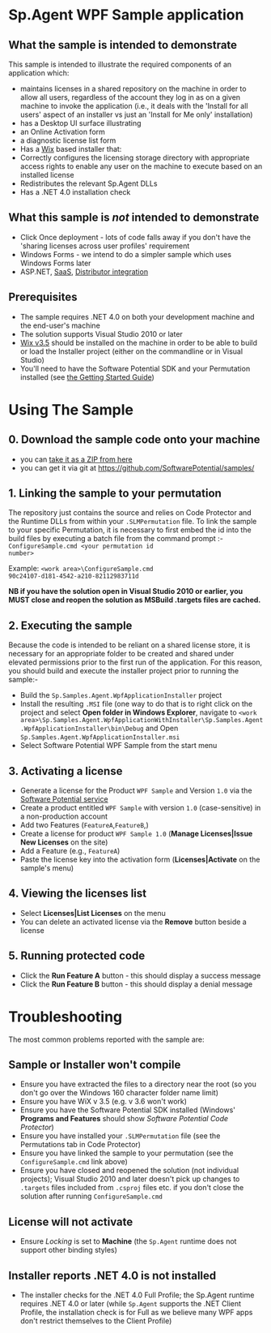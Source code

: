 # Sp.Agent WPF Sample application

## What the sample is intended to demonstrate

This sample is intended to illustrate the required components of an application which:

* maintains licenses in a shared repository on the machine in order to allow all users, regardless of the account they log in as on a given machine to invoke the application (i.e., it deals with the 'Install for all users' aspect of an installer vs just an 'Install for Me only' installation)
* has a Desktop UI surface illustrating
 * an Online Activation form
 * a diagnostic license list form
* Has a [Wix](http://wix.codeplex.com/) based installer that:
 * Correctly configures the licensing storage directory with appropriate access rights to enable any user on the machine to 
execute based on an installed license
 * Redistributes the relevant Sp.Agent DLLs
 * Has a .NET 4.0 installation check

## What this sample is *not* intended to demonstrate 

* Click Once deployment - lots of code falls away if you don't have the 'sharing licenses across user profiles' requirement
* Windows Forms - we intend to do a simpler sample which uses Windows Forms later
* ASP.NET, [SaaS](http://www.inishtech.com/KB18), [Distributor integration](http://www.inishtech.com/KB22)

## Prerequisites

* The sample requires .NET 4.0 on both your development machine and the end-user's machine
* The solution supports Visual Studio 2010 or later
* [Wix v3.5](http://wix.codeplex.com/releases/view/60102) should be installed on the machine in order to be able to build or load the Installer project (either on the commandline or in Visual Studio)
* You'll need to have the Software Potential SDK and your Permutation installed (see [the Getting Started Guide](http://support.inishtech.com/Support/Documentation/Technical-Articles/30-Day-Trial-Quick-Start-Guide.aspx))

# Using The Sample

## 0. Download the sample code onto your machine 

* you can [take it as a ZIP from here](https://github.com/SoftwarePotential/samples/zipball/master) 
* you can get it via git at https://github.com/SoftwarePotential/samples/

## 1. Linking the sample to your permutation

The repository just contains the source and relies on Code Protector and the Runtime DLLs from within your `.SLMPermutation` file. To link the sample to your specific Permutation, it is necessary to first embed the id into the build files by executing a batch file from the command prompt :- <code>ConfigureSample.cmd &lt;your permutation id number></code>

Example:
    <code>&lt;work area>\ConfigureSample.cmd 90c24107-d181-4542-a210-82112983711d</code>

**NB if you have the solution open in Visual Studio 2010 or earlier, you MUST close and reopen the solution as MSBuild .targets files are cached.**


## 2. Executing the sample

Because the code is intended to be reliant on a shared license store, it is necessary for an appropriate folder to be created and shared under elevated permissions prior to the first run of the application. For this reason, you should build and execute the installer project prior to running the sample:-

* Build the `Sp.Samples.Agent.WpfApplicationInstaller` project
* Install the resulting `.MSI` file (one way to do that is to right click on the project and select **Open folder in Windows Explorer**, navigate to `<work area>\Sp.Samples.Agent.WpfApplicationWithInstaller\Sp.Samples.Agent.WpfApplicationInstaller\bin\Debug` and Open `Sp.Samples.Agent.WpfApplicationInstaller.msi`
* Select Software Potential WPF Sample from the start menu

## 3. Activating a license

* Generate a license for the Product `WPF Sample` and Version `1.0` via the [Software Potential service](https://srv.softwarepotential.com)
 * Create a product entitled `WPF Sample` with version `1.0` (case-sensitive) in a non-production account
  * Add two Features (`FeatureA`,`FeatureB`,)
 * Create a license for product `WPF Sample 1.0` (**Manage Licenses|Issue New Licenses** on the site)
  * Add a Feature (e.g., `FeatureA`)
* Paste the license key into the activation form (**Licenses|Activate** on the sample's menu)

## 4. Viewing the licenses list

* Select **Licenses|List Licenses** on the menu
* You can delete an activated license via the **Remove** button beside a license

## 5. Running protected code

* Click the **Run Feature A** button - this should display a success message
* Click the **Run Feature B** button - this should display a denial message

# Troubleshooting

The most common problems reported with the sample are:

## Sample or Installer won't compile

* Ensure you have extracted the files to a directory near the root (so you don't go over the Windows 160 character folder name limit)
* Ensure you have WiX v 3.5 (e.g. v 3.6 won't work)
* Ensure you have the Software Potential SDK installed (Windows' **Programs and Features** should show _Software Potential Code Protector_)
* Ensure you have installed your `.SLMPermutation` file (see the Permutations tab in Code Protector)
* Ensure you have linked the sample to your permutation  (see the `ConfigureSample.cmd` link above)
* Ensure you have closed and reopened the solution (not individual projects); Visual Studio 2010 and later doesn't pick up changes to `.targets` files included from `.csproj` files etc. if you don't close the solution after running `ConfigureSample.cmd` 

## License will not activate

* Ensure _Locking_ is set to **Machine** (the `Sp.Agent` runtime does not support other binding styles)

## Installer reports .NET 4.0 is not installed

* The installer checks for the .NET 4.0 Full Profile; the Sp.Agent runtime requires .NET 4.0 or later (while `Sp.Agent` supports the .NET Client Profile, the installation check is for Full as we believe many WPF apps don't restrict themselves to the Client Profile)